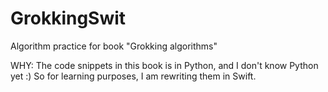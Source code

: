 # GrokkingSwit
Algorithm practice for book "Grokking algorithms"

WHY: The code snippets in this book is in Python, and I don't know Python yet :) So for learning purposes, I am rewriting them in Swift. 
